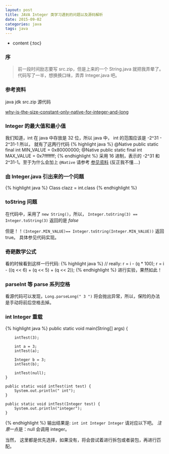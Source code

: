 ```yaml
---
layout: post
title: JAVA Integer 类学习遇到的问题以及源码解析
date: 2015-09-02
categories: java
tags: java
---
```


* content
{:toc}

### 序
> 前一段时间励志要写 src.zip，但是上来的一个 String.java 就把我弄晕了。代码写了一半，想换换口味，弄弄
> Integer.java 吧。

<A name="seeAlso"></A>
### 参考资料
java jdk src.zip 源代码

[why-is-the-size-constant-only-native-for-integer-and-long](http://stackoverflow.com/questions/28770822/why-is-the-size-constant-only-native-for-integer-and-long) 

### Integer 的最大值和最小值
我们知道，int 在 java 中存放是 32 位，所以 java 中， int 的范围应该是 -2^31 - 2^31-1 
所以， 就有了这两行代码
{% highlight java %}
    @Native public static final int   MIN_VALUE = 0x80000000;
    @Native public static final int   MAX_VALUE = 0x7fffffff;
{% endhighlight %}
采用 16 进制，表示的 -2^31 和 2^31-1。至于为什么会加上 `@Native` 请参考 [参见资料](#seeAlso) (反正我不懂....) 

### 由 Integer.java 引出来的一个问题
{% highlight java %}
Class clazz = int.class
{% endhighlight %}

### toString 问题
在代码中，采用了 `new String()`，所以，
`Integer.toString(3) == Integer.toString(3)` 返回的是 _*false*_

但是！！`(Integer.MIN_VALUE)== Integer.toString(Integer.MIN_VALUE))` 返回 true。 具体参见代码实现。

### 奇葩数学公式
看的时候看到这样一行代码: 
{% highlight java %} 
        // really: r = i - (q * 100);
            r = i - ((q << 6) + (q << 5) + (q << 2));
{% endhighlight %}
进行实验，果然如此！

### parseInt 等 parse 系列空格
看源代码可以发现，`Long.parseLong(" 3 ")` 将会抛出异常，所以，保险的办法是手动将前后空格去掉。

### int Integer 重载
{% highlight java %} 
    public static void main(String[] args) {

        intTest(3);
        
        int a = 3;
        intTest(a);

        Integer b = 3;
        intTest(b);
        
        intTest(null);
    }

    public static void intTest(int test) {
        System.out.println(" int");
    }

    public static void intTest(Integer test) {
        System.out.println("integer");
    }
{% endhighlight %}
输出结果是: `int int Integer Integer` 请对应以下吧。
*注意*一点是：null 会调用 integer。

当然， 这里都是优先选择，如果没有，将会尝试着进行拆包或者装包，再进行匹配。